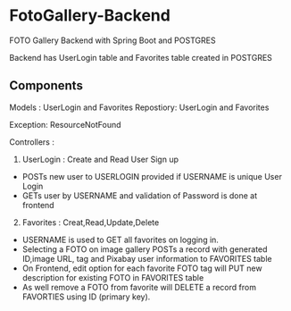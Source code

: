 # FotoGallery-Backend
FOTO Gallery Backend with Spring Boot and POSTGRES

Backend has UserLogin table and Favorites table created in POSTGRES

Components
----------
Models : UserLogin and Favorites Repostiory: UserLogin and Favorites 

Exception: ResourceNotFound

Controllers :

  1) UserLogin : Create and Read User Sign up 
  - POSTs new user to USERLOGIN provided if USERNAME is unique User Login 
  - GETs user by USERNAME and validation of Password is done at frontend

  2) Favorites : 
  Creat,Read,Update,Delete
  - USERNAME is used to GET all favorites on logging in.
  - Selecting a FOTO on image gallery POSTs a record with generated ID,image URL, tag and Pixabay user information to FAVORITES table
  - On Frontend, edit option for each favorite FOTO tag will PUT new description for existing FOTO in FAVORITES table
  - As well remove a FOTO from favorite will DELETE a record from FAVORTIES using ID (primary key).
 


